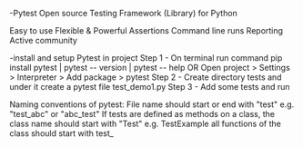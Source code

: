 -Pytest
Open source Testing Framework (Library) for Python

Easy to use
Flexible & Powerful
Assertions
Command line runs
Reporting
Active community

-install and setup Pytest in project
Step 1 - On terminal run command       pip install pytest   | pytest -- version |   pytest -- help
OR
    Open project > Settings > Interpreter > Add package > pytest
Step 2 - Create directory tests and under it create a pytest file test_demo1.py
Step 3 - Add some tests and run

Naming conventions of pytest:
File name should start or end with "test" e.g. "test_abc" or "abc_test"
If tests are defined as methods on a class, the class name should start with "Test" e.g. TestExample
all functions of the class should start with test_


